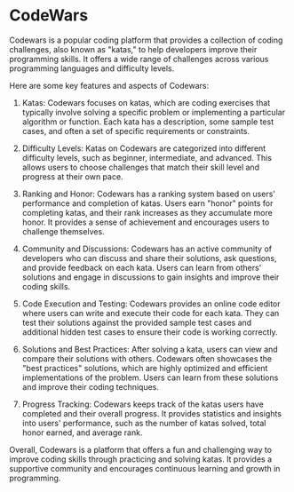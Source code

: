 # CodeWars
Codewars is a popular coding platform that provides a collection of coding challenges, also known as "katas," to help developers improve their programming skills. It offers a wide range of challenges across various programming languages and difficulty levels.

Here are some key features and aspects of Codewars:
1. Katas: Codewars focuses on katas, which are coding exercises that typically involve solving a specific problem or implementing a particular algorithm or function. Each kata has a description, some sample test cases, and often a set of specific requirements or constraints.

2. Difficulty Levels: Katas on Codewars are categorized into different difficulty levels, such as beginner, intermediate, and advanced. This allows users to choose challenges that match their skill level and progress at their own pace.

3. Ranking and Honor: Codewars has a ranking system based on users' performance and completion of katas. Users earn "honor" points for completing katas, and their rank increases as they accumulate more honor. It provides a sense of achievement and encourages users to challenge themselves.

4. Community and Discussions: Codewars has an active community of developers who can discuss and share their solutions, ask questions, and provide feedback on each kata. Users can learn from others' solutions and engage in discussions to gain insights and improve their coding skills.

5. Code Execution and Testing: Codewars provides an online code editor where users can write and execute their code for each kata. They can test their solutions against the provided sample test cases and additional hidden test cases to ensure their code is working correctly.

6. Solutions and Best Practices: After solving a kata, users can view and compare their solutions with others. Codewars often showcases the "best practices" solutions, which are highly optimized and efficient implementations of the problem. Users can learn from these solutions and improve their coding techniques.

7. Progress Tracking: Codewars keeps track of the katas users have completed and their overall progress. It provides statistics and insights into users' performance, such as the number of katas solved, total honor earned, and average rank.

Overall, Codewars is a platform that offers a fun and challenging way to improve coding skills through practicing and solving katas. It provides a supportive community and encourages continuous learning and growth in programming.
